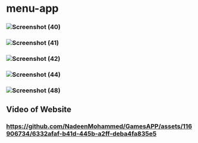 # menu-app



### ![Screenshot (40)](https://github.com/NadeenMohammed/GamesAPP/assets/116906734/7f9c35ec-d44a-451e-be1c-0b4cd395bca1)
### ![Screenshot (41)](https://github.com/NadeenMohammed/GamesAPP/assets/116906734/d1b700d8-7870-43bd-8b09-346e491dc3e7)
### ![Screenshot (42)](https://github.com/NadeenMohammed/GamesAPP/assets/116906734/de167509-734e-4d9e-9a5f-30c1ed62b389)
### ![Screenshot (44)](https://github.com/NadeenMohammed/GamesAPP/assets/116906734/4a129885-8522-4757-a4a0-e980536e5e9f)
### ![Screenshot (48)](https://github.com/NadeenMohammed/GamesAPP/assets/116906734/73faf9fa-4eb4-4722-97b2-b023346bb198)

## Video of Website

### https://github.com/NadeenMohammed/GamesAPP/assets/116906734/6332afaf-b41d-445b-a2ff-deba4fa835e5
